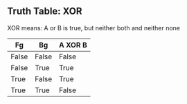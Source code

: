 

## Truth Table: XOR


XOR means: A or B is true, but neither both and neither none

| Fg    | Bg    | A XOR B |
| ----- | ----- | ------- |
| False | False | False   |
| False | True  | True    |
| True  | False | True    |
| True  | True  | False   |


